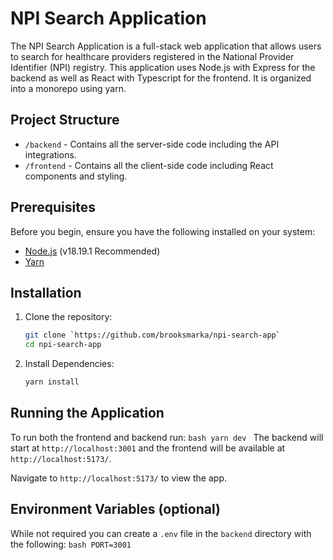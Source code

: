 # NPI Search Application

The NPI Search Application is a full-stack web application that allows users to search for healthcare providers registered in the National Provider Identifier (NPI) registry. This application uses Node.js with Express for the backend as well as React with Typescript for the frontend.  It is organized into a monorepo using yarn.

## Project Structure

- `/backend` - Contains all the server-side code including the API integrations.
- `/frontend` - Contains all the client-side code including React components and styling.

## Prerequisites

Before you begin, ensure you have the following installed on your system:
- [Node.js](https://nodejs.org/en/) (v18.19.1 Recommended)
- [Yarn](https://yarnpkg.com/)

## Installation

1. Clone the repository:
   ```bash
   git clone `https://github.com/brooksmarka/npi-search-app`
   cd npi-search-app
   ```
2. Install Dependencies:
    ```bash
    yarn install
    ```

## Running the Application

To run both the frontend and backend run:
    ```bash
    yarn dev
    ```
The backend will start at `http://localhost:3001` and the frontend will be available at `http://localhost:5173/`.

Navigate to `http://localhost:5173/` to view the app.

## Environment Variables (optional)

While not required you can create a `.env` file in the `backend` directory with the following:
    ```bash
    PORT=3001
    ```